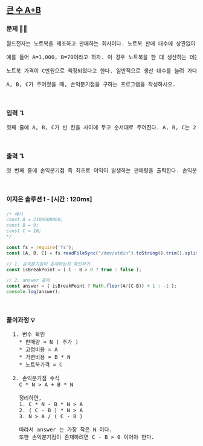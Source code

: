 ## [큰 수 A+B](https://www.acmicpc.net/problem/10757)

### 문제 🤨❔

<pre>
월드전자는 노트북을 제조하고 판매하는 회사이다. 노트북 판매 대수에 상관없이 매년 임대료, 재산세, 보험료, 급여 등 A만원의 고정 비용이 들며, 한 대의 노트북을 생산하는 데에는 재료비와 인건비 등 총 B만원의 가변 비용이 든다고 한다.

예를 들어 A=1,000, B=70이라고 하자. 이 경우 노트북을 한 대 생산하는 데는 총 1,070만원이 들며, 열 대 생산하는 데는 총 1,700만원이 든다.

노트북 가격이 C만원으로 책정되었다고 한다. 일반적으로 생산 대수를 늘려 가다 보면 어느 순간 총 수입(판매비용)이 총 비용(=고정비용+가변비용)보다 많아지게 된다. 최초로 총 수입이 총 비용보다 많아져 이익이 발생하는 지점을 손익분기점(BREAK-EVEN POINT)이라고 한다.

A, B, C가 주어졌을 때, 손익분기점을 구하는 프로그램을 작성하시오.
</pre>

<br>

### 입력 ↴

<pre>첫째 줄에 A, B, C가 빈 칸을 사이에 두고 순서대로 주어진다. A, B, C는 21억 이하의 자연수이다.</pre>

<br>

### 출력 ↴

<pre>
첫 번째 줄에 손익분기점 즉 최초로 이익이 발생하는 판매량을 출력한다. 손익분기점이 존재하지 않으면 -1을 출력한다.
</pre>

<br>

### 이지은 솔루션 ❗️ - [시간 : 120ms]

```js
/* 예시
const A = 2100000000;
const B = 9;
const C = 10;
*/

const fs = require('fs');
const [A, B, C] = fs.readFileSync("/dev/stdin").toString().trim().split(" ").map(Number);

// 1. 손익분기점이 존재하는지 확인하기
const isBreakPoint = ( C - B > 0 ? true : false );

// 2. answer 출력
const answer = ( isBreakPoint ? Math.floor(A/(C-B)) + 1 : -1 );
console.log(answer);
```

<br>

### 풀이과정 💡

<pre>
  1. 변수 확인
    * 판매량 = N ( 추가 )
    * 고정비용 = A
    * 가변비용 = B * N
    * 노트북가격 = C

  2. 손익분기점 수식
    C * N > A + B * N

    정리하면, 
    1. C * N - B * N > A
    2. ( C - B ) * N > A
    3. N > A / ( C - B ) 

    따라서 answer 는 가장 작은 N 이다.
    또한 손익분기점이 존재하려면 C - B > 0 이어야 한다.
</pre>

